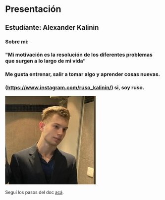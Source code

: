 # Presentación


## Estudiante: Alexander Kalinin

### Sobre mi: 
### "Mi motivación es la resolución de los diferentes problemas que surgen a lo largo de mi vida"
### Me gusta entrenar, salir a tomar algo y aprender cosas nuevas.
###  (https://www.instagram.com/ruso_kalinin/) si, soy ruso.

![mi foto](fotoP.jpeg)






Seguí los pasos del doc [acá](https://docs.google.com/document/d/e/2PACX-1vTNHQ5dzaVFhKPd4UxLOGhZa9Ix_bDgpyIftq4gqzz7674dHmHkcH2oH9TpQ_TsghZkiSPBoUm2ftzM/pub).
